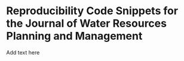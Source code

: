 # Reproducibility Code Snippets for the Journal of Water Resources Planning and Management

Add text here
